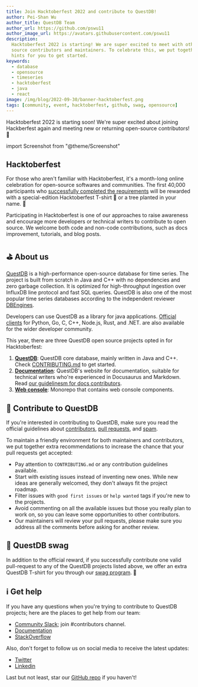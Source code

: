 ```yaml
---
title: Join Hacktoberfest 2022 and contribute to QuestDB!
author: Pei-Shan Wu
author_title: QuestDB Team
author_url: https://github.com/pswu11
author_image_url: https://avatars.githubusercontent.com/pswu11
description:
  Hacktoberfest 2022 is starting! We are super excited to meet with other open
  source contributors and maintainers. To celebrate this, we put together some
  hints for you to get started.
keywords:
  - database
  - opensource
  - timeseries
  - hacktoberfest
  - java
  - react
image: /img/blog/2022-09-30/banner-hacktoberfest.png
tags: [community, event, hacktoberfest, github, swag, opensource]
---
```


Hacktoberfest 2022 is starting soon! We're super excited about joining
Hackberfest again and meeting new or returning open-source contributors! 🤝

<!--truncate-->

import Screenshot from "@theme/Screenshot"

<Screenshot
  alt="QuestDB at Hacktoberfest 2022"
  height={450}
  src="/img/blog/2022-09-30/banner-hacktoberfest.png"
  width={800}
/>

## Hacktoberfest

For those who aren't familiar with Hacktoberfest, it's a month-long online
celebration for open-source softwares and communities. The first 40,000
participants who
[successfully completed the requirements](https://hacktoberfest.com/participation/#contributors)
will be rewarded with a special-edition Hacktoberfest T-shirt 👕 or a tree
planted in your name. 🌴

Participating in Hacktoberfest is one of our approaches to raise awareness and
encourage more developers or technical writers to contribute to open source. We
welcome both code and non-code contributions, such as docs improvement,
tutorials, and blog posts.

## ⛳ About us

[QuestDB](https://github.com/questdb/questdb) is a high-performance open-source
database for time series. The project is built from scratch in Java and C++ with
no dependencies and zero garbage collection. It is optimized for high-throughput
ingestion over InfluxDB line protocol and fast SQL queries. QuestDB is also one
of the most popular time series databases according to the independent reviewer
[DBEngines](https://db-engines.com/en/ranking/time+series+dbms).

Developers can use QuestDB as a library for java applications.
[Official clients](/docs/reference/clients/overview/) for Python, Go, C, C++,
Node.js, Rust, and .NET. are also available for the wider developer community.

This year, there are three QuestDB open source projects opted in for
Hacktoberfest:

1. [**QuestDB**](https://github.com/questdb/questdb): QuestDB core database,
   mainly written in Java and C++. Check
   [CONTRIBUTING.md](https://github.com/questdb/questdb/blob/master/CONTRIBUTING.md)
   to get started.
2. [**Documentation**](https://github.com/questdb/questdb.io): QuestDB's website
   for documentation, suitable for technical writers who're experienced in
   Docusaurus and Markdown. Read
   [our guidelinesm for docs contributors](https://github.com/questdb/questdb.io#contributing).
3. [**Web console**](https://github.com/questdb/ui/tree/main/packages/web-console): Monorepo that contains web
   console components.

## 🚀 Contribute to QuestDB

If you're interested in contributing to QuestDB, make sure you read the official
guidelines about
[contributors](https://hacktoberfest.com/participation/#contributors),
[pull requests](https://hacktoberfest.com/participation/#pr-mr-details), and
[spam](https://hacktoberfest.com/participation/#spam).

To maintain a friendly environment for both maintainers and contributors, we put
together extra recommendations to increase the chance that your pull requests
get accepted:

- Pay attention to `CONTRIBUTING.md` or any contribution guidelines available.
- Start with existing issues instead of inventing new ones. While new ideas are
  generally welcomed, they don't always fit the project roadmap.
- Filter issues with `good first issues` or `help wanted` tags if you're new to
  the projects.
- Avoid commenting on all the available issues but those you really plan to work
  on, so you can leave some opportunities to other contributors.
- Our maintainers will review your pull requests, please make sure you address
  all the comments before asking for another review.

## 🎁 QuestDB swag

In addition to the official reward, if you successfully contribute one valid
pull-request to any of the QuestDB projects listed above, we offer an extra
QuestDB T-shirt for you through our [swag program](/community/). 🚀

<Screenshot
  alt="QuestDB swag at Hacktoberfest 2022"
  height={450}
  src="/img/blog/2022-09-30/swag-hacktoberfest.png"
  width={800}
/>

## ℹ️ Get help

If you have any questions when you're trying to contribute to QuestDB projects;
here are the places to get help from our team:

- [Community Slack](https://slack.questdb.io); join #contributors channel.
- [Documentation](/docs/)
- [StackOverflow](https://stackoverflow.com/questions/tagged/questdb)

Also, don't forget to follow us on social media to receive the latest updates:

- [Twitter](https://twitter.com/questdb)
- [Linkedin](https://www.linkedin.com/company/questdb/)

Last but not least, star our [GitHub repo](https://github.com/questdb/questdb)
if you haven't!
